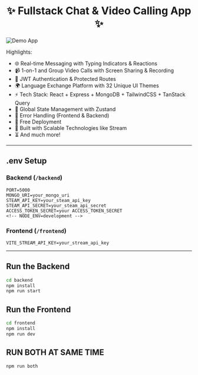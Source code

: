 <h1 align="center">✨ Fullstack Chat & Video Calling App ✨</h1>

![Demo App](/frontend/public/screenshot-for-readme.png)

Highlights:

- 🌐 Real-time Messaging with Typing Indicators & Reactions
- 📹 1-on-1 and Group Video Calls with Screen Sharing & Recording
- 🔐 JWT Authentication & Protected Routes
- 🌍 Language Exchange Platform with 32 Unique UI Themes
- ⚡ Tech Stack: React + Express + MongoDB + TailwindCSS + TanStack Query
- 🧠 Global State Management with Zustand
- 🚨 Error Handling (Frontend & Backend)
- 🚀 Free Deployment
- 🎯 Built with Scalable Technologies like Stream
- ⏳ And much more!

---

##  .env Setup

### Backend (`/backend`)

```
PORT=5000
MONGO_URI=your_mongo_uri
STEAM_API_KEY=your_steam_api_key
STEAM_API_SECRET=your_steam_api_secret
ACCESS_TOKEN_SECRET=your ACCESS_TOKEN_SECRET
<!-- NODE_ENV=development -->
```

### Frontend (`/frontend`)

```
VITE_STREAM_API_KEY=your_stream_api_key
```

---

##  Run the Backend

```bash
cd backend
npm install
npm run start
```

##  Run the Frontend

```bash
cd frontend
npm install
npm run dev
```
## RUN BOTH AT SAME TIME
```bash
npm run both
```